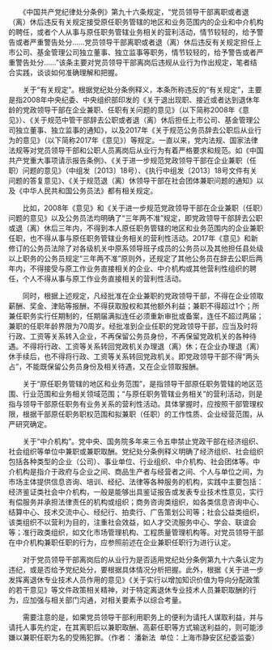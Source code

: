 　　《中国共产党纪律处分条例》第九十六条规定，“党员领导干部离职或者退（离）休后违反有关规定接受原任职务管辖的地区和业务范围内的企业和中介机构的聘任，或者个人从事与原任职务管辖业务相关的营利活动，情节较轻的，给予警告或者严重警告处分……党员领导干部离职或者退（离）休后违反有关规定担任上市公司、基金管理公司独立董事、独立监事等职务，情节较轻的，给予警告或者严重警告处分……”该条主要对党员领导干部离岗后违规从业行为作出规定，笔者结合实践，谈谈如何准确理解和把握。

　　关于“有关规定”。根据党纪处分条例释义，本条所称违反的“有关规定”，主要是指2008年中央纪委、中央组织部印发的《关于退出现职、接近或者达到退休年龄的党政领导干部在企业兼职、任职有关问题的意见》（以下简称2008年《意见》）、《关于规范中管干部辞去公职或者退（离）休后担任上市公司、基金管理公司独立董事、独立监事的通知》，以及2017年《关于规范公务员辞去公职后从业行为的意见》（以下简称2017年《意见》）等规定。一直以来，党内法规、国家法律法规等对党员领导干部和公职人员离岗后从业行为有着严格要求和规范。如《中国共产党重大事项请示报告条例》、《关于进一步规范党政领导干部在企业兼职（任职）问题的意见》（中组发〔2013〕18号）、《执行中组发〔2013〕18号文件有关问题的答复意见》、《关于规范退（离）休领导干部在社会团体兼职问题的通知》以及《中华人民共和国公务员法》都有相关规定。

　　比如，2008年《意见》和《关于进一步规范党政领导干部在企业兼职（任职）问题的意见》以及公务员法均明确了“三年两不准”规定，即党政领导干部辞去公职或退（离）休后三年内，不得到本人原任职务管辖的地区和业务范围内的企业兼职任职，也不得从事与原任职务管辖业务相关的营利性活动。2017年《意见》和新修订的公务员法除了对各级机关中原系领导班子成员的公务员以及其他担任县处级以上职务的公务员规定“三年两不准”原则外，还规定了其他公务员在辞去公职后两年内，不得接受与原工作业务直接相关的企业、中介机构或其他营利性组织的聘任，个人不得从事与原工作业务直接相关的营利性活动。

　　同时，根据上述规定，凡经批准在企业兼职的党政领导干部，不得在企业领取薪酬、奖金、津贴等报酬，不得获取股权和其他额外利益；兼职不得超过1个；所兼任职务实行任期制的，任期届满拟连任必须重新审批或备案，连任不超过两届；兼职的任职年龄界限为70周岁。经批准到企业任职的党政领导干部，应当及时将行政、工资等关系转入企业，不再保留公务员身份，不再保留党政机关的各种待遇。不得将行政、工资等关系转回党政机关办理退（离）休；在企业办理退（离）休手续后，也不得将行政、工资等关系转回党政机关。即党政领导干部不得“两头占”，不能既保留公务员身份及相关待遇，又在企业领取报酬。

　　关于“原任职务管辖的地区和业务范围”，是指领导干部原任职务管辖的地区范围、行业范围和业务相关领域范围；“与原任职务管辖业务相关”的营利活动，则是指与领导干部原任职务有业务关系的营利性活动。具体掌握时，应按照干部管理权限，根据干部原任职务职权范围和拟兼职（任职）的工作性质、企业经营范围，从严研究确定。

　　关于“中介机构”。党中央、国务院多年来三令五申禁止党政干部在经济组织、社会组织等单位中兼职或兼职取酬。党纪处分条例释义明确了经济组织、社会组织包括各种类型的企业（公司）、事业单位、行业组织、中介机构、社会团体等。中介机构是指介于政府与企业之间、商品生产者与经营者之间、个人与单位之间，为市场主体提供信息咨询、培训、经纪、法律等各种服务的机构，实践中主要包括：经济鉴证类社会中介机构，一般是能够出具鉴证报告或发表专业技术性意见，实行有偿服务并承担法律责任的机构或组织；商务咨询类组织，如各类信息咨询中心、结算中心、技术交流中心、经纪行、拍卖行、广告策划公司等；社会公益类组织，该类组织不以营利为目的，注重社会效益，如人才交流服务中心、学会、联谊会等；准行政类组织，如文化市场管理机构、工程质量管理机构等。对党员领导干部在中介机构兼职任职的行为，应参照前述在企业兼职任职行为进行认定。

　　对于党员领导干部离岗后的从业行为是否适用党纪处分条例第九十六条认定为违纪，或是否给予党纪处分，要根据具体情况分析把握。此外，根据《关于进一步发挥离退休专业技术人员作用的意见》《关于实行以增加知识价值为导向分配政策的若干意见》等文件政策相关精神，对于特定离退休专业技术人员兼职取酬的行为，应加强与相关部门沟通，对相关要素予以综合考量。

　　需要注意的是，如果党员领导干部利用职务上的便利为请托人谋取利益，并与请托人事先约定，在其离职后以兼职取酬、高薪任职等方式输送利益的，则可能涉嫌以兼职任职为名的受贿犯罪。（作者： 潘新法  单位：上海市静安区纪委监委）